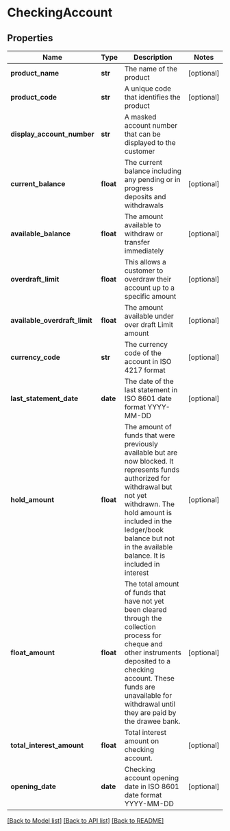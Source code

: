 # CheckingAccount

## Properties
Name | Type | Description | Notes
------------ | ------------- | ------------- | -------------
**product_name** | **str** | The name of the product | [optional] 
**product_code** | **str** | A unique code that identifies the product | [optional] 
**display_account_number** | **str** | A masked account number that can be displayed to the customer | 
**current_balance** | **float** | The current balance including any pending or in progress deposits and withdrawals | [optional] 
**available_balance** | **float** | The amount available  to withdraw or transfer immediately | [optional] 
**overdraft_limit** | **float** | This allows a customer to overdraw their account up to a specific amount | [optional] 
**available_overdraft_limit** | **float** | The amount available under over draft Limit amount | [optional] 
**currency_code** | **str** | The currency code of the account in ISO 4217 format | [optional] 
**last_statement_date** | **date** | The date of the last statement in ISO 8601 date format YYYY-MM-DD | [optional] 
**hold_amount** | **float** | The amount of funds that were previously available but are now blocked. It represents funds authorized for withdrawal but not yet withdrawn. The hold amount is included in the ledger/book balance but not in the available balance. It is included in interest | [optional] 
**float_amount** | **float** | The total amount of funds that have not yet been cleared through the collection process for cheque and other instruments deposited to a checking account. These funds are unavailable for withdrawal until they are paid by the drawee bank. | [optional] 
**total_interest_amount** | **float** | Total interest amount on checking account. | [optional] 
**opening_date** | **date** | Checking account opening date in ISO 8601 date format YYYY-MM-DD | [optional] 

[[Back to Model list]](../README.md#documentation-for-models) [[Back to API list]](../README.md#documentation-for-api-endpoints) [[Back to README]](../README.md)

